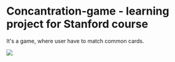 # Concantration-game - learning project for Stanford course 



It's a game, where user have to match  common cards. 


![](concantration1.0_dem.gif)

